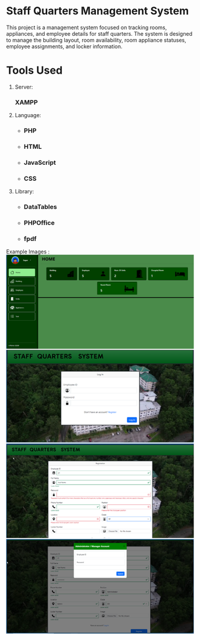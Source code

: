 <h1>Staff Quarters Management System</h1>

<p>This project is a management system focused on tracking rooms, appliances, and employee details for staff quarters. The system is designed to manage the building layout, room availability, room appliance statuses, employee assignments, and locker information.</p>

<h1>Tools Used</h1>
<ol>
  <li>Server: <h3>XAMPP</h3></li>
  <li>Language: 
    <ul>
      <li><h3>PHP</h3></li>
      <li><h3>HTML</h3></li>
      <li><h3>JavaScript</h3></li>
      <li><h3>CSS</h3></li>
    </ul>
  </li>
  <li>Library: 
    <ul>
      <li><h3>DataTables</h3></li>
      <li><h3>PHPOffice</h3></li>
      <li><h3>fpdf</h3></li>
    </ul>
  </li>
</ol>

Example Images :
<img src="readmeimg/dashboard.png">
<img src="readmeimg/login.png">
<img src="readmeimg/register_01.png">
<img src="readmeimg/register_02.png">




